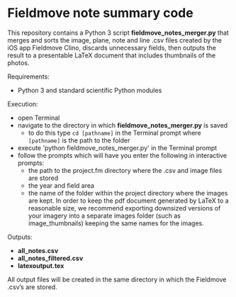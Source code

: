 # Fieldmove note summary code

This repository contains a Python 3 script **fieldmove_notes_merger.py** that merges and sorts the image, plane, note and line .csv files created by the iOS app Fieldmove Clino, discards unnecessary fields, then outputs the result to a presentable LaTeX document that includes thumbnails of the photos.

Requirements:
* Python 3 and standard scientific Python modules

Execution:
* open Terminal
* navigate to the directory in which **fieldmove_notes_merger.py** is saved
  * to do this type `cd [pathname]` in the Terminal prompt where `[pathname]` is the path to the folder
* execute 'python fieldmove_notes_merger.py' in the Terminal prompt
* follow the prompts which will have you enter the following in interactive prompts:
  * the path to the project.fm directory where the .csv and image files are stored
  * the year and field area
  * the name of the folder within the project directory where the images are kept. In order to keep the pdf document generated by LaTeX to a reasonable size, we recommend exporting downsized versions of your imagery into a separate images folder (such as image_thumbnails) keeping the same names for the images.

Outputs:
* **all_notes.csv**
* **all_notes_filtered.csv**
* **latexoutput.tex**

All output files will be created in the same directory in which the Fieldmove .csv’s are stored.
